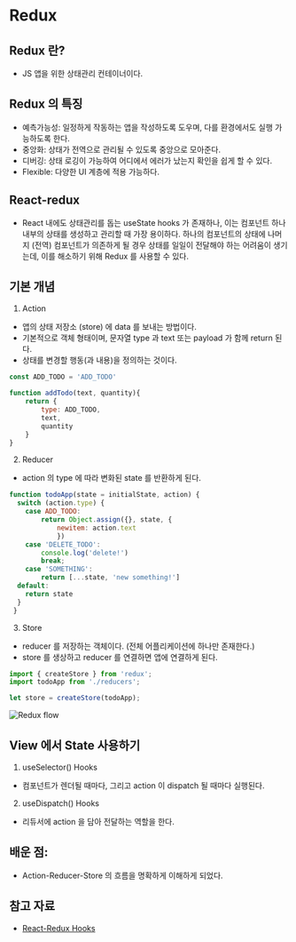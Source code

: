 # Redux

## Redux 란?
- JS 앱을 위한 상태관리 컨테이너이다. 

## Redux 의 특징
- 예측가능성: 일정하게 작동하는 앱을 작성하도록 도우며, 다를 환경에서도 실행 가능하도록 한다. 
- 중앙화: 상태가 전역으로 관리될 수 있도록 중앙으로 모아준다. 
- 디버깅: 상태 로깅이 가능하여 어디에서 에러가 났는지 확인을 쉽게 할 수 있다. 
- Flexible: 다양한 UI 계층에 적용 가능하다. 

## React-redux
- React 내에도 상태관리를 돕는 useState hooks 가 존재하나, 이는 컴포넌트 하나 내부의 상태를 생성하고 관리할 때 가장 용이하다. 하나의 컴포넌트의 상태에 나머지 (전역) 컴포넌트가 의존하게 될 경우 상태를 일일이 전달해야 하는 어려움이 생기는데, 이를 해소하기 위해 Redux 를 사용할 수 있다. 

## 기본 개념
1. Action
- 앱의 상태 저장소 (store) 에 data 를 보내는 방법이다. 
- 기본적으로 객체 형태이며, 문자열 type 과 text 또는 payload 가 함께 return 된다. 
- 상태를 변경할 행동(과 내용)을 정의하는 것이다. 
```jsx
const ADD_TODO = 'ADD_TODO'

function addTodo(text, quantity){
	return {
		type: ADD_TODO,
		text, 
		quantity
	}
}
```
2. Reducer
- action 의 type 에 따라 변화된 state 를 반환하게 된다. 
```jsx
function todoApp(state = initialState, action) {
  switch (action.type) {
  	case ADD_TODO:
  		return Object.assign({}, state, {
  			newitem: action.text
  			})
  	case 'DELETE_TODO':
  		console.log('delete!')
  		break;
  	case 'SOMETHING':
  		return [...state, 'new something!']
  default:
  	return state
  }
 }
```
3. Store
- reducer 를 저장하는 객체이다. (전체 어플리케이션에 하나만 존재한다.)
- store 를 생상하고 reducer 를 연결하면 앱에 연결하게 된다. 
```jsx
import { createStore } from 'redux';
import todoApp from './reducers';

let store = createStore(todoApp);
```

![Redux flow](https://이듬.run/react-master/images/simple-redux.jpg)

## View 에서 State 사용하기
1. useSelector() Hooks
- 컴포넌트가 렌더될 때마다, 그리고 action 이 dispatch 될 때마다 실행된다. 
2. useDispatch() Hooks
- 리듀서에 action 을 담아 전달하는 역할을 한다.

## 배운 점:
- Action-Reducer-Store 의 흐름을 명확하게 이해하게 되었다.

## 참고 자료
- [React-Redux Hooks](https://react-redux.js.org/api/hooks)